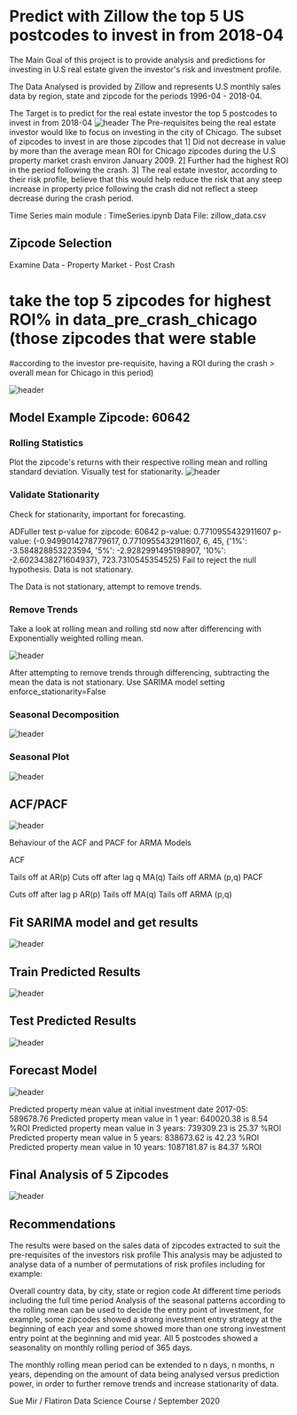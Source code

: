 # Predict with Zillow the top 5 US postcodes to invest in from 2018-04

The Main Goal of this project is to provide analysis and predictions for investing in U.S real estate given the investor's risk and investment profile.

The Data Analysed is provided by Zillow and represents U.S monthly sales data by region, state and zipcode for the periods 1996-04 - 2018-04.

The Target is to predict for the real estate investor the top 5 postcodes to invest in from 2018-04
![header](mod4_ts0.png)
The Pre-requisites being the real estate investor would like to focus on investing in the city of Chicago. The subset of zipcodes to invest in are those zipcodes that
1] Did not decrease in value by more than the average mean ROI for Chicago zipcodes during the U.S property market crash environ January 2009.
2] Further had the highest ROI in the period following the crash.
3] The real estate investor, according to their risk profile, believe that this would help reduce the risk that any steep increase in property price following the crash did not reflect a steep decrease during the crash period.

Time Series main module :  TimeSeries.ipynb
Data File:  zillow_data.csv


## Zipcode Selection
Examine Data - Property Market - Post Crash
# take the top 5 zipcodes for highest ROI% in data_pre_crash_chicago (those zipcodes that were stable
#according to the investor pre-requisite, having a ROI during the crash > overall mean for Chicago in this period)

![header](mod4_ts2.png)

## Model Example Zipcode: 60642

### Rolling Statistics
Plot the zipcode's returns with their respective rolling mean and rolling standard deviation.
Visually test for stationarity.
![header](mod4_ts10.png)

### Validate Stationarity
Check for stationarity, important for forecasting.

ADFuller test p-value for zipcode: 60642
p-value: 0.7710955432911607
p-value: (-0.9499014278779617, 0.7710955432911607, 6, 45, {'1%': -3.584828853223594, '5%': -2.9282991495198907, '10%': -2.6023438271604937}, 723.7310545354525)
Fail to reject the null hypothesis. Data is not stationary.

The Data is not stationary, attempt to remove trends.

### Remove Trends
Take a look at rolling mean and rolling std now after differencing with Exponentially weighted rolling mean.

![header](mod4_ts11.png)

After attempting to remove trends through differencing, subtracting the mean the data is not stationary. Use SARIMA model setting enforce_stationarity=False

### Seasonal Decomposition
![header](mod4_ts11.png)

### Seasonal Plot
![header](mod4_ts11.png)

## ACF/PACF
![header](mod4_ts11.png)

Behaviour of the ACF and PACF for ARMA Models

ACF

Tails off at AR(p)
Cuts off after lag q MA(q)
Tails off ARMA (p,q)
PACF

Cuts off after lag p AR(p)
Tails off MA(q)
Tails off ARMA (p,q)

## Fit SARIMA model and get results
![header](mod4_ts12.png)

## Train Predicted Results
![header](mod4_ts13.png)


## Test Predicted Results
![header](mod4_ts14.png)

## Forecast Model
![header](mod4_ts15.png)


Predicted property mean value at initial investment date 2017-05: 589678.76
Predicted property mean value in 1 year: 640020.38 is 8.54 %ROI
Predicted property mean value in 3 years: 739309.23 is 25.37 %ROI
Predicted property mean value in 5 years: 838673.62 is 42.23 %ROI
Predicted property mean value in 10 years: 1087181.87 is 84.37 %ROI


## Final Analysis of 5 Zipcodes
![header](mod4_ts1.png)


## Recommendations
The results were based on the sales data of zipcodes extracted to suit the pre-requisites of the investors risk profile This analysis may be adjusted to analyse data of a number of permutations of risk profiles including for example:

Overall country data, by city, state or region code
At different time periods including the full time period
Analysis of the seasonal patterns according to the rolling mean can be used to decide the entry point of investment, for example, some zipcodes showed a strong investment entry strategy at the beginning of each year and some showed more than one strong investment entry point at the beginning and mid year. All 5 postcodes showed a seasonality on monthly rolling period of 365 days.

The monthly rolling mean period can be extended to n days, n months, n years, depending on the amount of data being analysed versus prediction power, in order to further remove trends and increase stationarity of data.


Sue Mir / Flatiron Data Science Course / September 2020
